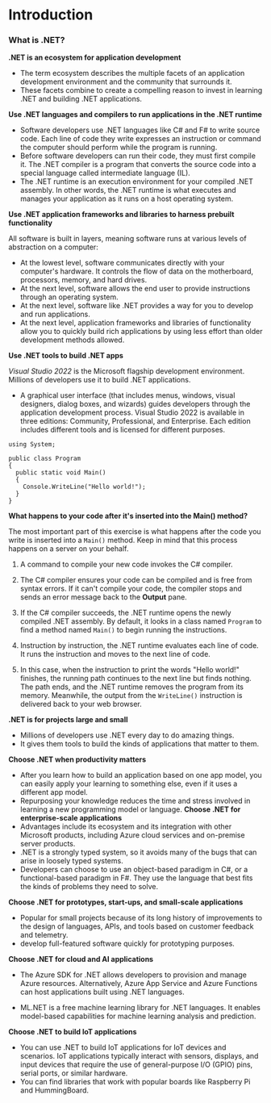 # Introduction

### What is .NET?

**.NET is an ecosystem for application development**

- The term ecosystem describes the multiple facets of an application development environment and the community that surrounds it. 
- These facets combine to create a compelling reason to invest in learning .NET and building .NET applications.

**Use .NET languages and compilers to run applications in the .NET runtime**
- Software developers use .NET languages like C# and F# to write source code. Each line of code they write expresses an instruction or command the computer should perform while the program is running.
- Before software developers can run their code, they must first compile it. The .NET compiler is a program that converts the source code into a special language called intermediate language (IL).
- The .NET runtime is an execution environment for your compiled .NET assembly. In other words, the .NET runtime is what executes and manages your application as it runs on a host operating system.

**Use .NET application frameworks and libraries to harness prebuilt functionality**

All software is built in layers, meaning software runs at various levels of abstraction on a computer:

- At the lowest level, software communicates directly with your computer's hardware. It controls the flow of data on the motherboard, processors, memory, and hard drives.
- At the next level, software allows the end user to provide instructions through an operating system.
- At the next level, software like .NET provides a way for you to develop and run applications.
- At the next level, application frameworks and libraries of functionality allow you to quickly build rich applications by using less effort than older development methods allowed.

**Use .NET tools to build .NET apps**

_Visual Studio 2022_ is the Microsoft flagship development environment. Millions of developers use it to build .NET applications. 
- A graphical user interface (that includes menus, windows, visual designers, dialog boxes, and wizards) guides developers through the application development process. Visual Studio 2022 is available in three editions: Community, Professional, and Enterprise. Each edition includes different tools and is licensed for different purposes.

```
using System;

public class Program
{
  public static void Main()
  {
    Console.WriteLine("Hello world!");
  }
}
```
**What happens to your code after it's inserted into the Main() method?**

The most important part of this exercise is what happens after the code you write is inserted into a ```Main()``` method. Keep in mind that this process happens on a server on your behalf.

1. A command to compile your new code invokes the C# compiler.

2. The C# compiler ensures your code can be compiled and is free from syntax errors. If it can't compile your code, the compiler stops and sends an error message back to the **Output** pane.

3. If the C# compiler succeeds, the .NET runtime opens the newly compiled .NET assembly. By default, it looks in a class named ```Program``` to find a method named ```Main()``` to begin running the instructions.

4. Instruction by instruction, the .NET runtime evaluates each line of code. It runs the instruction and moves to the next line of code.

5. In this case, when the instruction to print the words "Hello world!" finishes, the running path continues to the next line but finds nothing. The path ends, and the .NET runtime removes the program from its memory. Meanwhile, the output from the ```WriteLine()``` instruction is delivered back to your web browser.

**.NET is for projects large and small**
- Millions of developers use .NET every day to do amazing things. 
- It gives them tools to build the kinds of applications that matter to them.

**Choose .NET when productivity matters**
- After you learn how to build an application based on one app model, you can easily apply your learning to something else, even if it uses a different app model.
- Repurposing your knowledge reduces the time and stress involved in learning a new programming model or language.
**Choose .NET for enterprise-scale applications**
- Advantages include its ecosystem and its integration with other Microsoft products, including Azure cloud services and on-premise server products.
- .NET is a strongly typed system, so it avoids many of the bugs that can arise in loosely typed systems. 
- Developers can choose to use an object-based paradigm in C#, or a functional-based paradigm in F#. They use the language that best fits the kinds of problems they need to solve.

**Choose .NET for prototypes, start-ups, and small-scale applications**
- Popular for small projects because of its long history of improvements to the design of languages, APIs, and tools based on customer feedback and telemetry.
- develop full-featured software quickly for prototyping purposes.

**Choose .NET for cloud and AI applications**
- The Azure SDK for .NET allows developers to provision and manage Azure resources. Alternatively, Azure App Service and Azure Functions can host applications built using .NET languages.

- ML.NET is a free machine learning library for .NET languages. It enables model-based capabilities for machine learning analysis and prediction.

**Choose .NET to build IoT applications**
- You can use .NET to build IoT applications for IoT devices and scenarios. IoT applications typically interact with sensors, displays, and input devices that require the use of general-purpose I/O (GPIO) pins, serial ports, or similar hardware.
- You can find libraries that work with popular boards like Raspberry Pi and HummingBoard.

